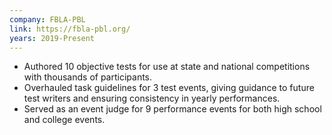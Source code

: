 ```yaml
---
company: FBLA-PBL
link: https://fbla-pbl.org/
years: 2019-Present
---
```


* Authored 10 objective tests for use at state and national competitions with thousands of participants.
* Overhauled task guidelines for 3 test events, giving guidance to future test writers and ensuring consistency in yearly performances.
* Served as an event judge for 9 performance events for both high school and college events.
